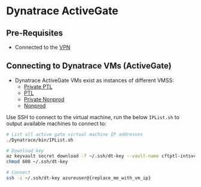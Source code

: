 # Dynatrace ActiveGate

## Pre-Requisites

- Connected to the [VPN](https://portal.platform.hmcts.net)

## Connecting to Dynatrace VMs (ActiveGate)

- Dynatrace ActiveGate VMs exist as instances of different VMSS:
  - [Private PTL](https://portal.azure.com/#@HMCTS.NET/asset/Microsoft_Azure_Compute/VirtualMachineScaleSet/subscriptions/1baf5470-1c3e-40d3-a6f7-74bfbce4b348/resourceGroups/aks-infra-cftptl-intsvc-rg/providers/Microsoft.Compute/virtualMachineScaleSets/activegate-private-ptl-vmss)
  - [PTL](https://portal.azure.com/#@HMCTS.NET/asset/Microsoft_Azure_Compute/VirtualMachineScaleSet/subscriptions/1baf5470-1c3e-40d3-a6f7-74bfbce4b348/resourceGroups/aks-infra-cftptl-intsvc-rg/providers/Microsoft.Compute/virtualMachineScaleSets/activegate-ptl-vmss)
  - [Private Nonprod](https://portal.azure.com/#@HMCTS.NET/asset/Microsoft_Azure_Compute/VirtualMachineScaleSet/subscriptions/1baf5470-1c3e-40d3-a6f7-74bfbce4b348/resourceGroups/aks-infra-cftptl-intsvc-rg/providers/Microsoft.Compute/virtualMachineScaleSets/activegate-private-nonprod-vmss)
  - [Nonprod](https://portal.azure.com/#@HMCTS.NET/asset/Microsoft_Azure_Compute/VirtualMachineScaleSet/subscriptions/1baf5470-1c3e-40d3-a6f7-74bfbce4b348/resourceGroups/aks-infra-cftptl-intsvc-rg/providers/Microsoft.Compute/virtualMachineScaleSets/activegate-nonprod-vmss)

Use SSH to connect to the virtual machine, run the below `IPList.sh` to output available machines to connect to:

```bash
# List all active gate virtual machine IP addresses
./Dynatrace/bin/IPList.sh

# Download key
az keyvault secret download -f ~/.ssh/dt-key --vault-name cftptl-intsvc --name aks-ssh-private-key
chmod 600 ~/.ssh/dt-key

# Connect
ssh -i ~/.ssh/dt-key azureuser@{replace_me_with_vm_ip}
```
